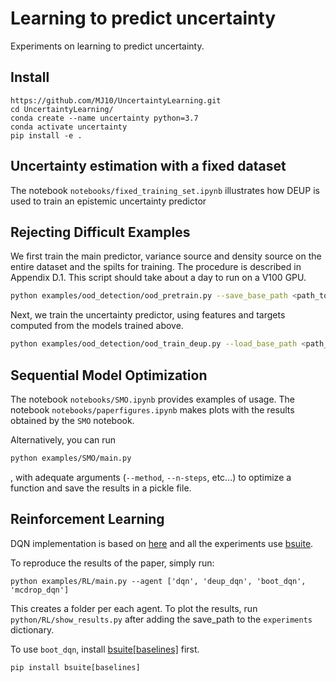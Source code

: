# Learning to predict uncertainty

Experiments on learning to predict uncertainty.

## Install

```
https://github.com/MJ10/UncertaintyLearning.git
cd UncertaintyLearning/
conda create --name uncertainty python=3.7
conda activate uncertainty
pip install -e .
```

## Uncertainty estimation with a fixed dataset
The notebook `notebooks/fixed_training_set.ipynb` illustrates how DEUP is used to train an epistemic uncertainty predictor


## Rejecting Difficult Examples
We first train the main predictor, variance source and density source on the entire dataset and the spilts for training. The procedure is described in Appendix D.1. This script should take about a day to run on a V100 GPU.
```bash
python examples/ood_detection/ood_pretrain.py --save_base_path <path_to_save_models> --data_base_path <path_to_store/load_data>
```

Next, we train the uncertainty predictor, using features and targets computed from the models trained above.
```bash
python examples/ood_detection/ood_train_deup.py --load_base_path <path_to_saved_models> --data_base_path <path_to_store/load_data> --features <feature_string>
```


## Sequential Model Optimization
The notebook `notebooks/SMO.ipynb` provides examples of usage. The notebook `notebooks/paperfigures.ipynb` makes plots with the results obtained by the `SMO` notebook.

Alternatively, you can run
```bash
python examples/SMO/main.py
```
, with adequate arguments (`--method`, `--n-steps`, etc...) to optimize a function and save the results in a pickle file.


## Reinforcement Learning
DQN implementation is based on [here](https://github.com/pluebcke/dqn_experiments) and all the experiments use [bsuite](https://github.com/deepmind/bsuite).

To reproduce the results of the paper, simply run:
```
python examples/RL/main.py --agent ['dqn', 'deup_dqn', 'boot_dqn', 'mcdrop_dqn']
```
This creates a folder per each agent. 
To plot the results, run `python/RL/show_results.py` after adding the save_path to the `experiments` dictionary.

To use `boot_dqn`, install [bsuite[baselines]](https://github.com/deepmind/bsuite/tree/master/bsuite/baselines) first.
```
pip install bsuite[baselines]
```
